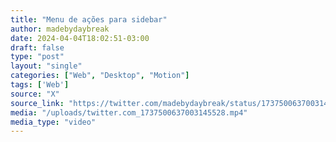 ```yaml
---
title: "Menu de ações para sidebar"
author: madebydaybreak
date: 2024-04-04T18:02:51-03:00
draft: false
type: "post"
layout: "single"
categories: ["Web", "Desktop", "Motion"]
tags: ['Web']
source: "X"
source_link: "https://twitter.com/madebydaybreak/status/1737500637003145528/video/1"
media: "/uploads/twitter.com_1737500637003145528.mp4"
media_type: "video"
---
```


